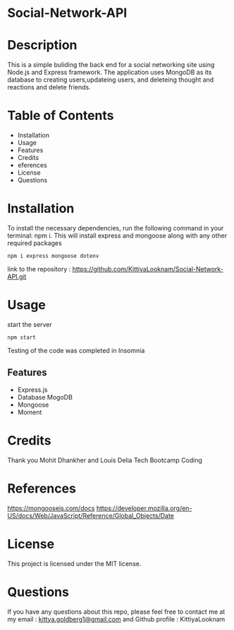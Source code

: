 # Social-Network-API

# Description 

This is a simple buliding the back end for a social networking site using Node.js and Express framework. The application uses MongoDB as its database to creating users,updateing users, and deleteing thought and reactions and delete friends. 

# Table of Contents
- Installation
- Usage
- Features
- Credits
- eferences
- License
- Questions

#  Installation
To install the necessary dependencies, run the following command in your terminal: npm i. This will install express and mongoose along with any other required packages

```
npm i express mongoose dotenv

```


link to the repository : https://github.com/KittiyaLooknam/Social-Network-API.git

# Usage

start the server

```
npm start
```

Testing of the code was completed in Insomnia


## Features
* Express.js
* Database MogoDB
* Mongoose
* Moment






# Credits 
Thank you Mohit Dhankher and Louis Delia Tech Bootcamp Coding

# References 
https://mongoosejs.com/docs
https://developer.mozilla.org/en-US/docs/Web/JavaScript/Reference/Global_Objects/Date

# License
This project is licensed under the MIT license.

# Questions 
If you have any questions about this repo, please feel free to contact me at my email : kittya.goldberg1@gmail.com and Github profile : KittiyaLooknam
